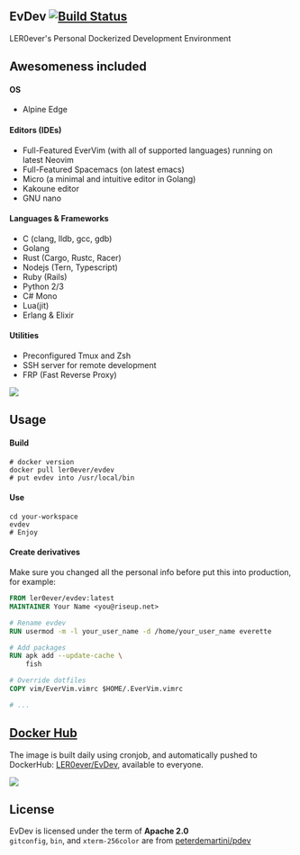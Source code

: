 ## EvDev [![Build Status](https://travis-ci.org/LER0ever/EvDev.svg?branch=master)](https://travis-ci.org/LER0ever/EvDev)
LER0ever's Personal Dockerized Development Environment

## Awesomeness included
#### OS
- Alpine Edge
#### Editors (IDEs)
- Full-Featured EverVim (with all of supported languages) running on latest Neovim
- Full-Featured Spacemacs (on latest emacs)
- Micro (a minimal and intuitive editor in Golang)
- Kakoune editor
- GNU nano
#### Languages & Frameworks
- C (clang, lldb, gcc, gdb)
- Golang
- Rust (Cargo, Rustc, Racer)
- Nodejs (Tern, Typescript)
- Ruby (Rails)
- Python 2/3
- C# Mono
- Lua(jit)
- Erlang & Elixir
#### Utilities 
- Preconfigured Tmux and Zsh
- SSH server for remote development
- FRP (Fast Reverse Proxy)

![](https://i.imgur.com/S0sclRg.png)

## Usage
#### Build
```
# docker version
docker pull ler0ever/evdev
# put evdev into /usr/local/bin
```

#### Use
```
cd your-workspace
evdev
# Enjoy
```

#### Create derivatives
Make sure you changed all the personal info before put this into production, for example:

```dockerfile
FROM ler0ever/evdev:latest
MAINTAINER Your Name <you@riseup.net>

# Rename evdev
RUN usermod -m -l your_user_name -d /home/your_user_name everette

# Add packages
RUN apk add --update-cache \
    fish

# Override dotfiles
COPY vim/EverVim.vimrc $HOME/.EverVim.vimrc

# ...
```

## [Docker Hub](https://hub.docker.com/r/ler0ever/evdev/)
The image is built daily using cronjob, and automatically pushed to DockerHub: [LER0ever/EvDev](https://hub.docker.com/r/ler0ever/evdev/), available to everyone.

![](https://i.imgur.com/V5PVnX4.png)

## License
EvDev is licensed under the term of **Apache 2.0**  
`gitconfig`, `bin`, and `xterm-256color` are from [peterdemartini/pdev](https://github.com/peterdemartini/pdev)
